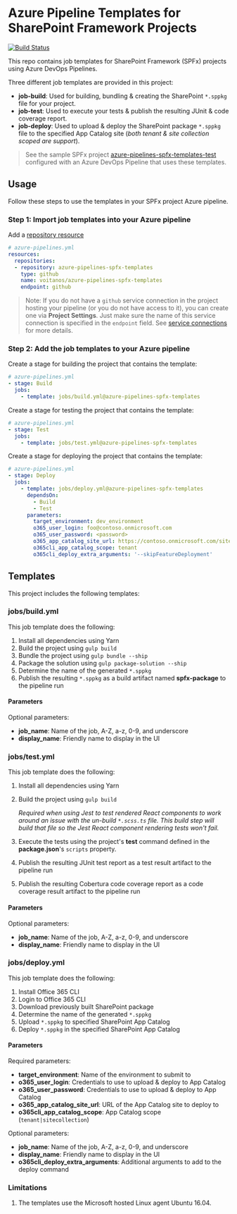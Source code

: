 # Azure Pipeline Templates for SharePoint Framework Projects

[![Build Status](https://dev.azure.com/aconn/azure-pipelines-spfx-templates-test/_apis/build/status/Voitanos.azure-pipelines-spfx-templates-test?branchName=master)](https://dev.azure.com/aconn/azure-pipelines-spfx-templates-test/_build/latest?definitionId=15&branchName=master)

This repo contains job templates for SharePoint Framework (SPFx) projects using Azure DevOps Pipelines.

Three different job templates are provided in this project:

- **job-build**: Used for building, bundling & creating the SharePoint `*.sppkg` file for your project.
- **job-test**: Used to execute your tests & publish the resulting JUnit & code coverage report.
- **job-deploy**: Used to upload & deploy the SharePoint package `*.sppkg` file to the specified App Catalog site (*both tenant & site collection scoped are support*).

> See the sample SPFx project [azure-pipelines-spfx-templates-test](https://github.com/Voitanos/azure-pipelines-spfx-templates-test) configured with an Azure DevOps Pipeline that uses these templates.

## Usage

Follow these steps to use the templates in your SPFx project Azure pipeline.

### Step 1: Import job templates into your Azure pipeline

Add a [repository resource](https://docs.microsoft.com/azure/devops/pipelines/yaml-schema?view=azure-devops&tabs=schema#resources)

```yml
# azure-pipelines.yml
resources:
  repositories:
  - repository: azure-pipelines-spfx-templates
    type: github
    name: voitanos/azure-pipelines-spfx-templates
    endpoint: github
```

> Note: If you do not have a `github` service connection in the project hosting your pipeline (or you do not have access to it), you can create one via **Project Settings**. Just make sure the name of this service connection is specified in the `endpoint` field. See [service connections](https://docs.microsoft.com/azure/devops/pipelines/library/service-endpoints?view=azure-devops&tabs=yaml) for more details.

### Step 2: Add the job templates to your Azure pipeline

Create a stage for building the project that contains the template:

```yml
# azure-pipelines.yml
- stage: Build
  jobs:
    - template: jobs/build.yml@azure-pipelines-spfx-templates
```

Create a stage for testing the project that contains the template:

```yml
# azure-pipelines.yml
- stage: Test
  jobs:
    - template: jobs/test.yml@azure-pipelines-spfx-templates
```

Create a stage for deploying the project that contains the template:

```yml
# azure-pipelines.yml
- stage: Deploy
  jobs:
    - template: jobs/deploy.yml@azure-pipelines-spfx-templates
      dependsOn:
        - Build
        - Test
      parameters:
        target_environment: dev_environment
        o365_user_login: foo@contoso.onmicrosoft.com
        o365_user_password: <password>
        o365_app_catalog_site_url: https://contoso.onmicrosoft.com/sites/AppCatalog
        o365cli_app_catalog_scope: tenant
        o365cli_deploy_extra_arguments: '--skipFeatureDeployment'
```

## Templates

This project includes the following templates:

### jobs/build.yml

This job template does the following:

1. Install all dependencies using Yarn
1. Build the project using `gulp build`
1. Bundle the project using `gulp bundle --ship`
1. Package the solution using `gulp package-solution --ship`
1. Determine the name of the generated `*.sppkg`
1. Publish the resulting `*.sppkg` as a build artifact named **spfx-package** to the pipeline run

#### Parameters

Optional parameters:

- **job_name**: Name of the job, A-Z, a-z, 0-9, and underscore
- **display_name**: Friendly name to display in the UI

### jobs/test.yml

This job template does the following:

1. Install all dependencies using Yarn
1. Build the project using `gulp build`

    *Required when using Jest to test rendered React components to work around an issue with the un-build `*.scss.ts` file. This build step will build that file so the Jest React component rendering tests won't fail.*
1. Execute the tests using the project's **test** command defined in the **package.json**'s `scripts` property.
1. Publish the resulting JUnit test report as a test result artifact to the pipeline run
1. Publish the resulting Cobertura code coverage report as a code coverage result artifact to the pipeline run

#### Parameters

Optional parameters:

- **job_name**: Name of the job, A-Z, a-z, 0-9, and underscore
- **display_name**: Friendly name to display in the UI

### jobs/deploy.yml

This job template does the following:

1. Install Office 365 CLI
1. Login to Office 365 CLI
1. Download previously built SharePoint package
1. Determine the name of the generated `*.sppkg`
1. Upload `*.sppkg` to specified SharePoint App Catalog
1. Deploy `*.sppkg` in the specified SharePoint App Catalog

#### Parameters

Required parameters:

- **target_environment**: Name of the environment to submit to
- **o365_user_login**: Credentials to use to upload & deploy to App Catalog
- **o365_user_password**: Credentials to use to upload & deploy to App Catalog
- **o365_app_catalog_site_url**: URL of the App Catalog site to deploy to
- **o365cli_app_catalog_scope**: App Catalog scope (`tenant|sitecollection`)

Optional parameters:

- **job_name**: Name of the job, A-Z, a-z, 0-9, and underscore
- **display_name**: Friendly name to display in the UI
- **o365cli_deploy_extra_arguments**: Additional arguments to add to the deploy command

### Limitations

1. The templates use the Microsoft hosted Linux agent Ubuntu 16.04.
